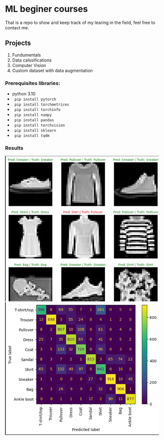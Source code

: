 
# ML beginer courses

That is a repo to show and keep track of my learing in the field, feel free to contact me.

## Projects 
1. Fundumentals
2. Data calssifications 
3. Computer Vision
3. Custom dataset with data augmentation
### Prerequisites libraries:
* python 3.10
* ` pip install pytorch`
* ` pip install torchmetrices`
* ` pip install torchinfo`
* ` pip install numpy`
* ` pip install pandas`
* ` pip install torchvision`
* ` pip install sklearn` 
* ` pip install tqdm`

### Results

![alt text](results.jpg)
![alt text](results2.jpg)







